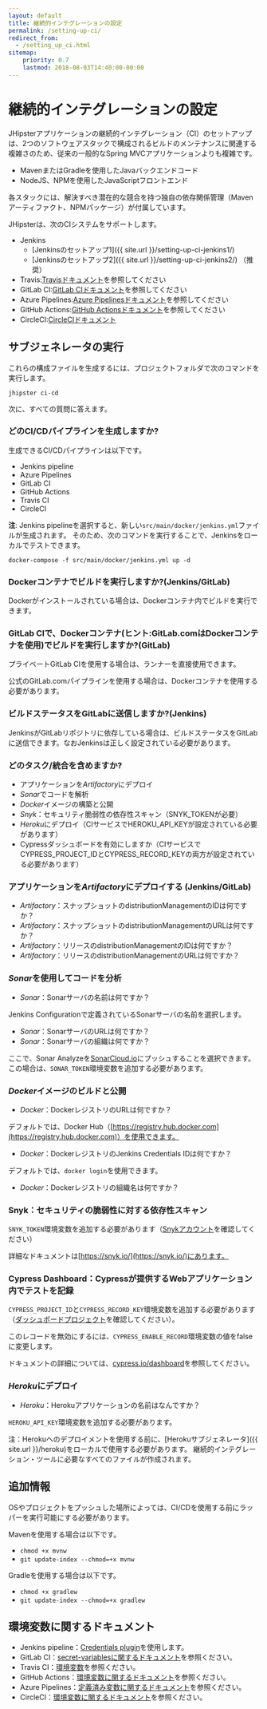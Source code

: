 ```yaml
---
layout: default
title: 継続的インテグレーションの設定
permalink: /setting-up-ci/
redirect_from:
  - /setting_up_ci.html
sitemap:
    priority: 0.7
    lastmod: 2018-08-03T14:40:00-00:00
---
```


# <i class="fa fa-stethoscope"></i> 継続的インテグレーションの設定

JHipsterアプリケーションの継続的インテグレーション（CI）のセットアップは、2つのソフトウェアスタックで構成されるビルドのメンテナンスに関連する複雑さのため、従来の一般的なSpring MVCアプリケーションよりも複雑です。

- MavenまたはGradleを使用したJavaバックエンドコード
- NodeJS、NPMを使用したJavaScriptフロントエンド

各スタックには、解決すべき潜在的な競合を持つ独自の依存関係管理（Mavenアーティファクト、NPMパッケージ）が付属しています。

JHipsterは、次のCIシステムをサポートします。

- Jenkins
    - [Jenkinsのセットアップ1]({{ site.url }}/setting-up-ci-jenkins1/)
    - [Jenkinsのセットアップ2]({{ site.url }}/setting-up-ci-jenkins2/) （推奨）
- Travis:[Travisドキュメント](https://docs.travis-ci.com/user/getting-started/)を参照してください
- GitLab CI:[GitLab CIドキュメント](https://about.gitlab.com/gitlab-ci/)を参照してください
- Azure Pipelines:[Azure Pipelinesドキュメント](https://docs.microsoft.com/fr-fr/azure/devops/pipelines/?view=vsts)を参照してください
- GitHub Actions:[GitHub Actionsドキュメント](https://github.com/features/actions)を参照してください
- CircleCI:[CircleCIドキュメント](https://circleci.com/docs/)

## サブジェネレータの実行

これらの構成ファイルを生成するには、プロジェクトフォルダで次のコマンドを実行します。

`jhipster ci-cd`

次に、すべての質問に答えます。


### どのCI/CDパイプラインを生成しますか?

生成できるCI/CDパイプラインは以下です。

- Jenkins pipeline
- Azure Pipelines
- GitLab CI
- GitHub Actions
- Travis CI
- CircleCI

**注**: Jenkins pipelineを選択すると、新しい`src/main/docker/jenkins.yml`ファイルが生成されます。
そのため、次のコマンドを実行することで、Jenkinsをローカルでテストできます。

```
docker-compose -f src/main/docker/jenkins.yml up -d
```

### Dockerコンテナでビルドを実行しますか?(Jenkins/GitLab)

Dockerがインストールされている場合は、Dockerコンテナ内でビルドを実行できます。

### GitLab CIで、Dockerコンテナ(ヒント:GitLab.comはDockerコンテナを使用)でビルドを実行しますか?(GitLab)

プライベートGitLab CIを使用する場合は、ランナーを直接使用できます。

公式のGitLab.comパイプラインを使用する場合は、Dockerコンテナを使用する必要があります。

### ビルドステータスをGitLabに送信しますか?(Jenkins)

JenkinsがGitLabリポジトリに依存している場合は、ビルドステータスをGitLabに送信できます。なおJenkinsは正しく設定されている必要があります。

### どのタスク/統合を含めますか?

- アプリケーションを*Artifactory*にデプロイ
- *Sonar*でコードを解析
- *Docker*イメージの構築と公開
- *Snyk*：セキュリティ脆弱性の依存性スキャン（SNYK_TOKENが必要）
- *Heroku*にデプロイ（CIサービスでHEROKU_API_KEYが設定されている必要があります）
- Cypressダッシュボードを有効にしますか（CIサービスでCYPRESS_PROJECT_IDとCYPRESS_RECORD_KEYの両方が設定されている必要があります）

### アプリケーションを*Artifactory*にデプロイする (Jenkins/GitLab)

- *Artifactory*：スナップショットのdistributionManagementのIDは何ですか？
- *Artifactory*：スナップショットのdistributionManagementのURLは何ですか？
- *Artifactory*：リリースのdistributionManagementのIDは何ですか？
- *Artifactory*：リリースのdistributionManagementのURLは何ですか？

### *Sonar*を使用してコードを分析

- *Sonar*：Sonarサーバの名前は何ですか？

Jenkins Configurationで定義されているSonarサーバの名前を選択します。

- *Sonar*：SonarサーバのURLは何ですか？
- *Sonar*：Sonarサーバの組織は何ですか？

ここで、Sonar Analyzeを[SonarCloud.io](https://sonarcloud.io)にプッシュすることを選択できます。
この場合は、`SONAR_TOKEN`環境変数を追加する必要があります。

### *Docker*イメージのビルドと公開

- *Docker*：DockerレジストリのURLは何ですか？

デフォルトでは、Docker Hub（[https://registry.hub.docker.com](https://registry.hub.docker.com)）を使用できます。

- *Docker*：DockerレジストリのJenkins Credentials IDは何ですか？

デフォルトでは、`docker login`を使用できます。

- *Docker*：Dockerレジストリの組織名は何ですか？

### Snyk：セキュリティの脆弱性に対する依存性スキャン

`SNYK_TOKEN`環境変数を追加する必要があります（[Snykアカウント](https://app.snyk.io/account)を確認してください）

詳細なドキュメントは[https://snyk.io/](https://snyk.io/)にあります。

### Cypress Dashboard：Cypressが提供するWebアプリケーション内でテストを記録

`CYPRESS_PROJECT_ID`と`CYPRESS_RECORD_KEY`環境変数を追加する必要があります（[ダッシュボードプロジェクト](https://dashboard.cypress.io/)を確認してください）。

このレコードを無効にするには、`CYPRESS_ENABLE_RECORD`環境変数の値をfalseに変更します。

ドキュメントの詳細については、[cypress.io/dashboard](https://www.cypress.io/dashboard/)を参照してください。

### *Heroku*にデプロイ

- *Heroku*：Herokuアプリケーションの名前はなんですか？

`HEROKU_API_KEY`環境変数を追加する必要があります。

注：Herokuへのデプロイメントを使用する前に、[Herokuサブジェネレータ]({{ site.url }}/heroku)をローカルで使用する必要があります。
継続的インテグレーション・ツールに必要なすべてのファイルが作成されます。


## 追加情報

OSやプロジェクトをプッシュした場所によっては、CI/CDを使用する前にラッパーを実行可能にする必要があります。

Mavenを使用する場合は以下です。

- `chmod +x mvnw`
- `git update-index --chmod=+x mvnw`

Gradleを使用する場合は以下です。

- `chmod +x gradlew`
- `git update-index --chmod=+x gradlew`


## 環境変数に関するドキュメント

- Jenkins pipeline：[Credentials plugin](https://wiki.jenkins-ci.org/display/JENKINS/Credentials+Plugin)を使用します。
- GitLab CI：[secret-variablesに関するドキュメント](https://docs.gitlab.com/ce/ci/variables/#secret-variables)を参照ください。
- Travis CI：[環境変数](https://docs.travis-ci.com/user/environment-variables/)を参照ください。
- GitHub Actions：[環境変数に関するドキュメント](https://help.github.com/en/actions/configuring-and-managing-workflows/using-environment-variables)を参照ください。
- Azure Pipelines：[定義済み変数に関するドキュメント](https://docs.microsoft.com/en-us/azure/devops/pipelines/build/variables?view=azure-devops&tabs=yaml)を参照ください。
- CircleCI：[環境変数に関するドキュメント](https://circleci.com/docs/2.0/env-vars/#built-in-environment-variables)を参照ください。
